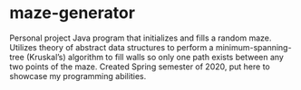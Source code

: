 # maze-generator
Personal project Java program that initializes and fills a random maze. Utilizes theory of abstract data structures to perform a minimum-spanning-tree (Kruskal’s) algorithm to fill walls so only one path exists between any two points of the maze. Created Spring semester of 2020, put here to showcase my programming abilities.
